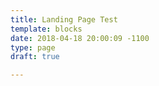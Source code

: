 ```yaml
---
title: Landing Page Test
template: blocks
date: 2018-04-18 20:00:09 -1100
type: page
draft: true

---
```

